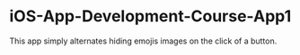 # iOS-App-Development-Course-App1
This app simply alternates hiding emojis images on the click of a button.
